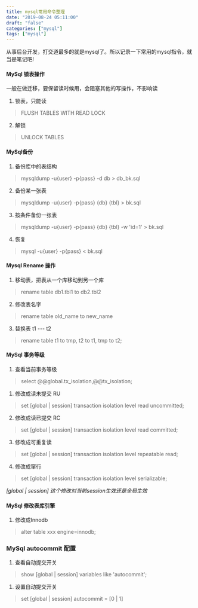 ```yaml
---
title: mysql常用命令整理
date: "2019-08-24 05:11:00"
draft: "false"
categories: ["mysql"]
tags: ["mysql"]
---
```


从事后台开发，打交道最多的就是mysql了。所以记录一下常用的mysql指令，就当是笔记吧!

<!-- more -->


#### MySql 锁表操作
一般在做迁移，要保留读时候用，会阻塞其他的写操作，不影响读

1. 锁表，只能读
> FLUSH TABLES WITH READ LOCK
	
2. 解锁
> UNLOCK TABLES


#### MySql备份
1. 备份库中的表结构
> mysqldump -u{user} -p{pass} -d db > db_bk.sql
	
2. 备份某一张表
> mysqldump -u{user} -p{pass} {db} {tbl} > bk.sql
	
3. 按条件备份一张表
> mysqldump -u{user} -p{pass} {db} {tbl} -w 'id=1' > bk.sql
	
4. 恢复	
> mysql -u{user} -p{pass} < bk.sql

#### Mysql Rename 操作
1. 移动表，把表从一个库移动到另一个库
> rename table db1.tbl1 to db2.tbl2

2. 修改表名字
> rename table old_name to new_name

3. 替换表 t1 --- t2
> rename table t1 to tmp, t2 to t1, tmp to t2;

#### MySql 事务等级
1. 查看当前事务等级
> select @@global.tx_isolation,@@tx_isolation;
    
1. 修改成读未提交 RU
> set [global | session] transaction isolation level read uncommitted;
	
2. 修改成读已提交 RC
> set [global | session] transaction isolation level read committed;
	
3. 修改成可重复读
> set  [global | session] transaction isolation level repeatable read;
	
4. 修改成窜行
> set [global | session] transaction isolation level serializable;

*[global | session] 这个修改对当前session生效还是全局生效*

#### MySql 修改表库引擎
1. 修改成Innodb
> alter table xxx engine=innodb;

### MySql autocommit 配置
1. 查看自动提交开关
> show [global | session] variables like 'autocommit';

1. 设置自动提交开关
> set [global | session] autocommit = [0 | 1]

